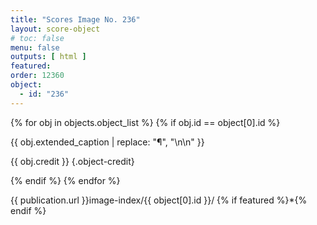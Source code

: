 ```yaml
---
title: "Scores Image No. 236"
layout: score-object
# toc: false
menu: false
outputs: [ html ]
featured: 
order: 12360
object:
  - id: "236"
---
```


{% for obj in objects.object_list %}
{% if obj.id == object[0].id %}

{{ obj.extended_caption | replace: "¶", "\n\n" }}

{{ obj.credit }} {.object-credit}

{% endif %}
{% endfor %}

<div class="object-credit object-url is-print-only">

{{ publication.url }}image-index/{{ object[0].id }}/ {% if featured %}*{% endif %}

</div>
